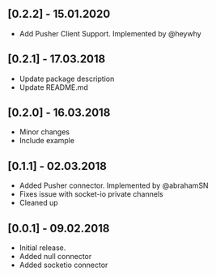 ## [0.2.2] - 15.01.2020

* Add Pusher Client Support. Implemented by @heywhy

## [0.2.1] - 17.03.2018

* Update package description
* Update README.md

## [0.2.0] - 16.03.2018

* Minor changes
* Include example

## [0.1.1] - 02.03.2018

* Added Pusher connector. Implemented by @abrahamSN
* Fixes issue with socket-io private channels
* Cleaned up

## [0.0.1] - 09.02.2018

* Initial release.
* Added null connector
* Added socketio connector
